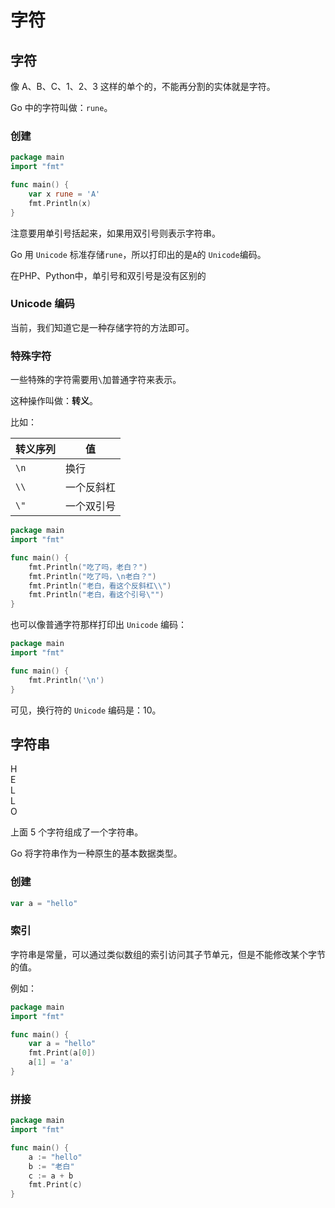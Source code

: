 # 字符

## 字符

像 A、B、C、1、2、3 这样的单个的，不能再分割的实体就是字符。

Go 中的字符叫做：`rune`。

### 创建

<div class="run"></div>

```go
package main
import "fmt"

func main() {
    var x rune = 'A'
    fmt.Println(x)
}
```

注意要用单引号括起来，如果用双引号则表示字符串。

Go 用 `Unicode` 标准存储`rune`，所以打印出的是`A`的 `Unicode`编码。

<div class="banner">在PHP、Python中，单引号和双引号是没有区别的</div>

### Unicode 编码

当前，我们知道它是一种存储字符的方法即可。

### 特殊字符

一些特殊的字符需要用`\`加普通字符来表示。

这种操作叫做：**转义**。

比如：

| 转义序列 | 值         |
| -------- | ---------- |
| `\n`     | 换行       |
| `\\`     | 一个反斜杠 |
| `\"`     | 一个双引号 |

<div class="run"></div>

```go
package main
import "fmt"

func main() {
    fmt.Println("吃了吗，老白？")
    fmt.Println("吃了吗，\n老白？")
    fmt.Println("老白，看这个反斜杠\\")
    fmt.Println("老白，看这个引号\"")
}
```

也可以像普通字符那样打印出 `Unicode` 编码：

<div class="run"></div>

```go
package main
import "fmt"

func main() {
    fmt.Println('\n')
}
```

可见，换行符的 `Unicode` 编码是：10。

## 字符串

<div class="flex justify-start gap-1">
  <div class="brick w-8 h-8">H</div>
  <div class="brick w-8 h-8">E</div>
  <div class="brick w-8 h-8">L</div>
  <div class="brick w-8 h-8">L</div>
  <div class="brick w-8 h-8">O</div>
</div>

上面 5 个字符组成了一个字符串。

Go 将字符串作为一种原生的基本数据类型。

### 创建

```go
var a = "hello"
```

### 索引

字符串是常量，可以通过类似数组的索引访问其子节单元，但是不能修改某个字节的值。

例如：

<div class="run"></div>

```go
package main
import "fmt"

func main() {
    var a = "hello"
    fmt.Print(a[0])
    a[1] = 'a'
}
```

### 拼接

<div class="run"></div>

```go
package main
import "fmt"

func main() {
    a := "hello"
    b := "老白"
    c := a + b
    fmt.Print(c)
}
```
